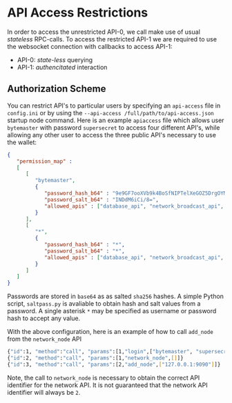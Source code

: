 # API Access Restrictions

In order to access the unrestricted API-0, we call make use of usual
*stateless* RPC-calls. To access the restricted API-1 we are required to use
the websocket connection with callbacks to access API-1:

* API-0: *state-less* querying
* API-1: *authencitated* interaction

## Authorization Scheme

You can restrict API's to particular users by specifying an ``api-access`` file in ``config.ini`` or by using the ``--api-access /full/path/to/api-access.json`` startup node command.  Here is an example ``apiaccess`` file which allows user
``bytemaster`` with password ``supersecret`` to access four different API's, while
allowing any other user to access the three public API's necessary to use the
wallet:

```json
{
   "permission_map" :
   [
      [
         "bytemaster",
         {
            "password_hash_b64" : "9e9GF7ooXVb9k4BoSfNIPTelXeGOZ5DrgOYMj94elaY=",
            "password_salt_b64" : "INDdM6iCi/8=",
            "allowed_apis" : ["database_api", "network_broadcast_api", "history_api", "network_node_api"]
         }
      ],
      [
         "*",
         {
            "password_hash_b64" : "*",
            "password_salt_b64" : "*",
            "allowed_apis" : ["database_api", "network_broadcast_api", "history_api"]
         }
      ]
   ]
}
```

Passwords are stored in ``base64`` as as salted ``sha256`` hashes.  A simple Python
script, ``saltpass.py`` is avaliable to obtain hash and salt values from a
password.  A single asterisk ``*`` may be specified as username or password
hash to accept any value.

With the above configuration, here is an example of how to call ``add_node`` from
the ``network_node`` API

``` bash
{"id":1, "method":"call", "params":[1,"login",["bytemaster", "supersecret"]]}
{"id":2, "method":"call", "params":[1,"network_node",[]]}
{"id":3, "method":"call", "params":[2,"add_node",["127.0.0.1:9090"]]}
```

Note, the call to ``network_node`` is necessary to obtain the correct API
identifier for the network API.  It is not guaranteed that the network API
identifier will always be ``2``.

